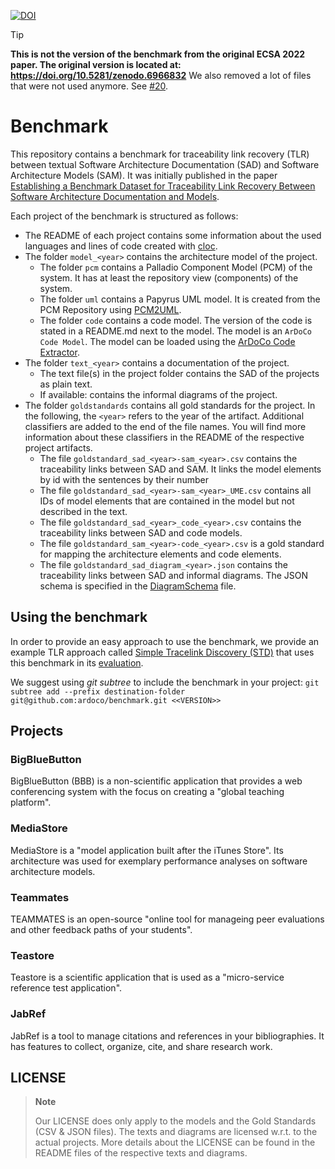 [![DOI](https://zenodo.org/badge/DOI/10.5281/zenodo.6966831.svg)](https://doi.org/10.5281/zenodo.6966831)

> [!TIP]
> **This is not the version of the benchmark from the original ECSA 2022 paper. The original version is located at: https://doi.org/10.5281/zenodo.6966832**
> We also removed a lot of files that were not used anymore. See [#20](https://github.com/ardoco/benchmark/pull/20).

# Benchmark
This repository contains a benchmark for traceability link recovery (TLR) between textual Software Architecture Documentation (SAD) and Software Architecture Models (SAM).
It was initially published in the paper [Establishing a Benchmark Dataset for Traceability Link Recovery Between Software Architecture Documentation and Models](https://doi.org/10.1007/978-3-031-36889-9_30).

Each project of the benchmark is structured as follows:

* The README of each project contains some information about the used languages and lines of code created with [cloc](https://github.com/AlDanial/cloc).
* The folder `model_<year>` contains the architecture model of the project. 
	* The folder `pcm` contains a Palladio Component Model (PCM) of the system. It has at least the repository view (components) of the system.
	* The folder `uml` contains a Papyrus UML model. It is created from the PCM Repository using [PCM2UML](https://github.com/InFormALin/PCM2UML).
	* The folder `code` contains a code model. The version of the code is stated in a README.md next to the model. The model is an `ArDoCo Code Model`. The model can be loaded using the [ArDoCo Code Extractor](https://github.com/ArDoCo/Core/blob/main/stages/model-provider/src/main/java/edu/kit/kastel/mcse/ardoco/core/models/connectors/generators/code/CodeExtractor.java#L47).
* The folder `text_<year>` contains a documentation of the project.
	* The text file(s) in the project folder contains the SAD of the projects as plain text.
	* If available: contains the informal diagrams of the project.
* The folder `goldstandards` contains all gold standards for the project. In the following, the `<year>` refers to the year of the artifact. Additional classifiers are added to the end of the file names. You will find more information about these classifiers in the README of the respective project artifacts.
	* The file `goldstandard_sad_<year>-sam_<year>.csv` contains the traceability links between SAD and SAM. It links the model elements by id with the sentences by their number 
	* The file `goldstandard_sad_<year>-sam_<year>_UME.csv` contains all IDs of model elements that are contained in the model but not described in the text.
	* The file `goldstandard_sad_<year>_code_<year>.csv` contains the traceability links between SAD and code models.
	* The file `goldstandard_sam_<year>-code_<year>.csv` is a gold standard for mapping the architecture elements and code elements.
	* The file `goldstandard_sad_diagram_<year>.json` contains the traceability links between SAD and informal diagrams. The JSON schema is specified in the [DiagramSchema](DiagramSchema.json) file.
	


## Using the benchmark
In order to provide an easy approach to use the benchmark, we provide an example TLR approach called [Simple Tracelink Discovery (STD)](https://github.com/ArDoCo/SimpleTracelinkDiscovery/) that uses this benchmark in its [evaluation](https://github.com/ArDoCo/SimpleTracelinkDiscovery/tree/main/src/test/java/io/github/ardoco/simpletracelinkdiscovery/eval).

We suggest using *git subtree* to include the benchmark in your project:
`git subtree add --prefix destination-folder git@github.com:ardoco/benchmark.git <<VERSION>>`

## Projects

### BigBlueButton
BigBlueButton (BBB) is a non-scientific application that provides a web conferencing system with the focus on creating a "global teaching platform".

### MediaStore
MediaStore is a "model application built after the iTunes Store".
Its architecture was used for exemplary performance analyses on software architecture models.

### Teammates
TEAMMATES is an open-source "online tool for manageing peer evaluations and other feedback paths of your students".

### Teastore
Teastore is a scientific application that is used as a "micro-service reference test application".

### JabRef
JabRef is a tool to manage citations and references in your bibliographies. It has features to collect, organize, cite, and share research work.


## LICENSE
> **Note**
>
> Our LICENSE does only apply to the models and the Gold Standards (CSV & JSON files). The texts and diagrams are licensed w.r.t. to the actual projects.
> More details about the LICENSE can be found in the README files of the respective texts and diagrams.
